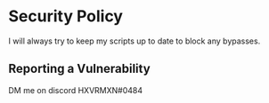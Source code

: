 # Security Policy
I will always try to keep my scripts up to date to block any bypasses.


## Reporting a Vulnerability
DM me on discord HXVRMXN#0484
